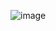 
![image](https://github.com/soumyabrataroy/MLOps/assets/46237589/607379cb-1468-4347-9100-7519546203fe)
